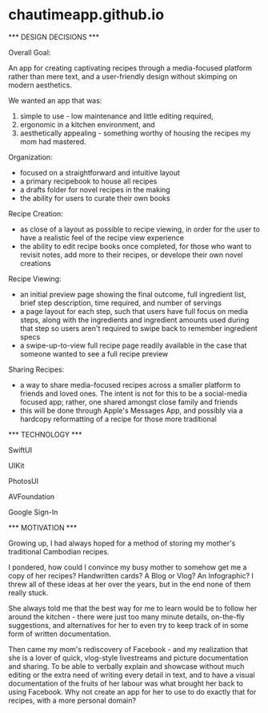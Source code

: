 # chautimeapp.github.io

*** DESIGN DECISIONS ***

Overall Goal:

An app for creating captivating recipes through a media-focused platform rather than mere text, and a user-friendly design without skimping on modern aesthetics.

We wanted an app that was:
1. simple to use - low maintenance and little editing required,
2. ergonomic in a kitchen environment, and
3. aesthetically appealing - something worthy of housing the recipes my mom had mastered.

Organization:
- focused on a straightforward and intuitive layout
- a primary recipebook to house all recipes
- a drafts folder for novel recipes in the making
- the ability for users to curate their own books

Recipe Creation:
- as close of a layout as possible to recipe viewing, in order for the user to have a realistic feel of the recipe view experience
- the ability to edit recipe books once completed, for those who want to revisit notes, add more to their recipes, or develope their own novel creations

Recipe Viewing:
- an initial preview page showing the final outcome, full ingredient list, brief step description, time required, and number of servings
- a page layout for each step, such that users have full focus on media steps, along with the ingredients and ingredient amounts used during that step so users aren't required to swipe back to remember ingredient specs
- a swipe-up-to-view full recipe page readily available in the case that someone wanted to see a full recipe preview

Sharing Recipes:
- a way to share media-focused recipes across a smaller platform to friends and loved ones. The intent is not for this to be a social-media focused app; rather, one shared amongst close family and friends
- this will be done through Apple's Messages App, and possibly via a hardcopy reformatting of a recipe for those more traditional


*** TECHNOLOGY ***

SwiftUI

UIKit

PhotosUI

AVFoundation

Google Sign-In


*** MOTIVATION ***

Growing up, I had always hoped for a method of storing my mother's traditional Cambodian recipes.

I pondered, how could I convince my busy mother to somehow get me a copy of her recipes? Handwritten cards? A Blog or Vlog? An Infographic? I threw all of these ideas at her over the years, but in the end none of them really stuck.

She always told me that the best way for me to learn would be to follow her around the kitchen - there were just too many minute details, on-the-fly suggestions, and alternatives for her to even try to keep track of in some form of written documentation.

Then came my mom's rediscovery of Facebook - and my realization that she is a lover of quick, vlog-style livestreams and picture documentation and sharing. To be able to verbally explain and showcase without much editing or the extra need of writing every detail in text, and to have a visual documentation of the fruits of her labour was what brought her back to using Facebook. Why not create an app for her to use to do exactly that for recipes, with a more personal domain?
